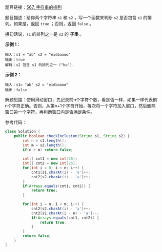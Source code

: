 题目链接：[567. 字符串的排列](https://leetcode.cn/problems/permutation-in-string/description/)

题目描述：给你两个字符串 `s1` 和 `s2` ，写一个函数来判断 `s2` 是否包含 `s1` 的排列。如果是，返回 `true` ；否则，返回 `false` 。

换句话说，`s1` 的排列之一是 `s2` 的 **子串** 。

**示例 1：**

```plain
输入：s1 = "ab" s2 = "eidbaooo"
输出：true
解释：s2 包含 s1 的排列之一 ("ba").
```
**示例 2：**
```plain
输入：s1= "ab" s2 = "eidboaoo"
输出：false
```

解题思路：使用滑动窗口，先记录前n个字符个数，看是否一样，如果一样代表前n个字符正确。否则，从第n+1个字符开始，每次将一个字符加入窗口，然后删除窗口第一个字符，再判断窗口内是否满足条件。

参考代码：

```java
class Solution {
    public boolean checkInclusion(String s1, String s2) {
        int n = s1.length();
        int m = s2.length();
        if(n > m) return false;
        
        int[] cnt1 = new int[26];
        int[] cnt2 = new int[26];
        for(int i = 0; i < n; i++) {
            cnt1[s1.charAt(i) - 'a']++;
            cnt2[s2.charAt(i) - 'a']++;
        }
        if(Arrays.equals(cnt1, cnt2)) {
            return true;
        }
        
        for(int i = n; i < m; i++) {
            cnt2[s2.charAt(i) - 'a']++;
            cnt2[s2.charAt(i - n) - 'a']--;
            if(Arrays.equals(cnt1, cnt2)) {
                return true;
            }
        }
        return false;
    }
}
```


